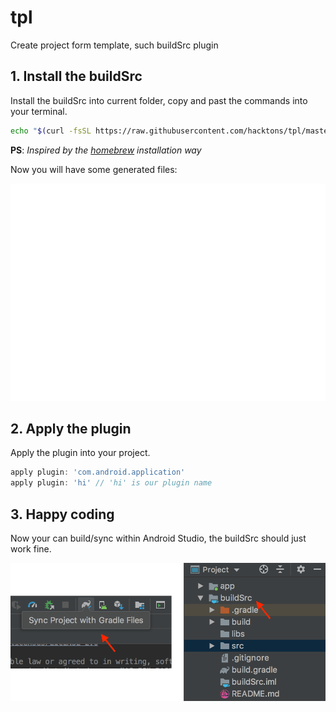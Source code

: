 # tpl
Create project form template, such buildSrc plugin

## 1. Install the buildSrc

Install the buildSrc into current folder, copy and past the commands into your terminal.

```bash
echo "$(curl -fsSL https://raw.githubusercontent.com/hacktons/tpl/master/install-buildsrc)" | bash
```

**PS**: *Inspired by the [homebrew](https://brew.sh/) installation way*

Now you will have some generated files:

![](doc/buildsrc-tree.svg)

## 2. Apply the plugin

Apply the plugin into your project.

```groovy
apply plugin: 'com.android.application'
apply plugin: 'hi' // 'hi' is our plugin name 
```

## 3. Happy coding

Now your can build/sync within Android Studio, the buildSrc should just work fine.

![](doc/instruction.png)

 